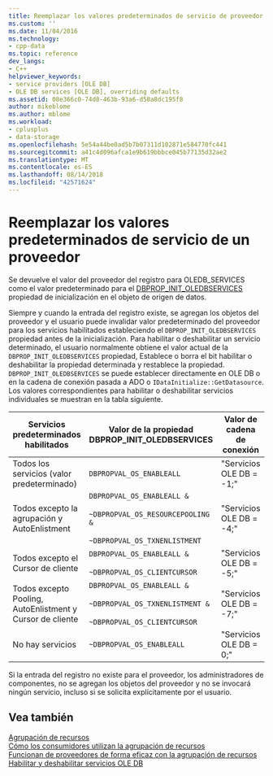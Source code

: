 ```yaml
---
title: Reemplazar los valores predeterminados de servicio de proveedor | Microsoft Docs
ms.custom: ''
ms.date: 11/04/2016
ms.technology:
- cpp-data
ms.topic: reference
dev_langs:
- C++
helpviewer_keywords:
- service providers [OLE DB]
- OLE DB services [OLE DB], overriding defaults
ms.assetid: 08e366c0-74d8-463b-93a6-d58a8dc195f8
author: mikeblome
ms.author: mblome
ms.workload:
- cplusplus
- data-storage
ms.openlocfilehash: 5e54a44be0ad5b7b07311d102871e584770fc441
ms.sourcegitcommit: a41c4d096afca1e9b619bbbce045b77135d32ae2
ms.translationtype: MT
ms.contentlocale: es-ES
ms.lasthandoff: 08/14/2018
ms.locfileid: "42571624"
---
```

# <a name="overriding-provider-service-defaults"></a>Reemplazar los valores predeterminados de servicio de un proveedor
Se devuelve el valor del proveedor del registro para OLEDB_SERVICES como el valor predeterminado para el [DBPROP_INIT_OLEDBSERVICES](/previous-versions/windows/desktop/ms716898\(v=vs.85\)) propiedad de inicialización en el objeto de origen de datos.  
  
 Siempre y cuando la entrada del registro existe, se agregan los objetos del proveedor y el usuario puede invalidar valor predeterminado del proveedor para los servicios habilitados estableciendo el `DBPROP_INIT_OLEDBSERVICES` propiedad antes de la inicialización. Para habilitar o deshabilitar un servicio determinado, el usuario normalmente obtiene el valor actual de la `DBPROP_INIT_OLEDBSERVICES` propiedad, Establece o borra el bit habilitar o deshabilitar la propiedad determinada y restablece la propiedad. `DBPROP_INIT_OLEDBSERVICES` se puede establecer directamente en OLE DB o en la cadena de conexión pasada a ADO o `IDataInitialize::GetDatasource`. Los valores correspondientes para habilitar o deshabilitar servicios individuales se muestran en la tabla siguiente.  
  
|Servicios predeterminados habilitados|Valor de la propiedad DBPROP_INIT_OLEDBSERVICES|Valor de cadena de conexión|  
|------------------------------|------------------------------------------------|--------------------------------|  
|Todos los servicios (valor predeterminado)|`DBPROPVAL_OS_ENABLEALL`|"Servicios OLE DB = -1;"|  
|Todos excepto la agrupación y AutoEnlistment|`DBPROPVAL_OS_ENABLEALL &`<br /><br /> `~DBPROPVAL_OS_RESOURCEPOOLING &`<br /><br /> `~DBPROPVAL_OS_TXNENLISTMENT`|"Servicios OLE DB = -4;"|  
|Todos excepto el Cursor de cliente|`DBPROPVAL_OS_ENABLEALL &`<br /><br /> `~DBPROPVAL_OS_CLIENTCURSOR`|"Servicios OLE DB = -5;"|  
|Todos excepto Pooling, AutoEnlistment y Cursor de cliente|`DBPROPVAL_OS_ENABLEALL &`<br /><br /> `~DBPROPVAL_OS_TXNENLISTMENT &`<br /><br /> `~DBPROPVAL_OS_CLIENTCURSOR`|"Servicios OLE DB = -7;"|  
|No hay servicios|`~DBPROPVAL_OS_ENABLEALL`|"Servicios OLE DB = 0;"|  
  
 Si la entrada del registro no existe para el proveedor, los administradores de componentes, no se agregan los objetos del proveedor y no se invocará ningún servicio, incluso si se solicita explícitamente por el usuario.  
  
## <a name="see-also"></a>Vea también  
 [Agrupación de recursos](/previous-versions/windows/desktop/ms713655\(v=vs.85\))   
 [Cómo los consumidores utilizan la agrupación de recursos](/previous-versions/windows/desktop/ms715907\(v=vs.85\))   
 [Funcionan de proveedores de forma eficaz con la agrupación de recursos](/previous-versions/windows/desktop/ms714906\(v=vs.85\))   
 [Habilitar y deshabilitar servicios OLE DB](../../data/oledb/enabling-and-disabling-ole-db-services.md)